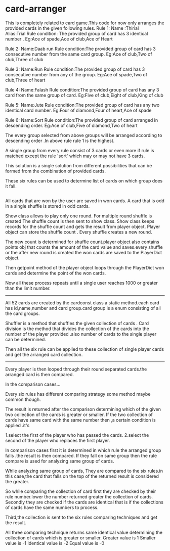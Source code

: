 # card-arranger
This is completely related to card game.This code for now only arranges the provided cards in the given following rules. 
Rule 1: 
Name :Thirial  
Alias:Trial 
Rule condition: The provided group of card has 3 identical number . 
Eg:Ace of spade,Ace of club,Ace of Heart 
 
Rule 2: 
Name:Daab run 
Rule condition:The provided group of card has 3 consecutive number from the same card group. 
Eg:Ace of club,Two of club,Three of club 
 
Rule 3: 
Name:Run 
Rule condition:The provided group of card has 3 consecutive number from any of the group. 
Eg:Ace of spade,Two of club,Three of heart 
 
Rule 4: 
Name:Falash 
Rule condition:The provided group of card has any 3 card from the same group of card. 
Eg:Five of club,Eight of club,King of club 
 
 
Rule 5: 
Name:Jute 
Rule condition:The provided group of card has any two identical card number. 
Eg:Four of diamond,Four of heart,Ace of spade 
 
Rule 6: 
Name:Sort 
Rule condition:The provided group of card arranged in descending order. 
Eg:Ace of club,Five of diamond,Two of heart 
 
 
The every group selected from above groups will be arranged according to  descending order .In above rule rule 1 is the highest. 
 
A single group from every rule consist of 3 cards or even more if rule is matched except the rule 'sort' which may or may not have 3 cards. 
 
 
This solution is a single solution from different possibilities that can be formed from the combination of provided cards. 
 
 
 
These six rules can be used to determine list of cards on which group does it fall. 

##
All cards that are won by the user are saved in won cards. 
A card that is odd in a single shuffle is stored in odd cards. 
 
Show class allows to play only one round. 
For multiple round shuffle is created 
The shuffle count is then sent to show class. 
Show class keeps records for the shuffle count and gets the result from player object. Player object can store the shuffle count . Every shuffle creates a new round. 
 
The new count is determined for shuffle count.player object also contains points obj that counts the amount of the card value and saves.every shuffle or the after  new round is created the won cards are saved to the PlayerDict object. 
 
Then getpoint method of the player object loops through the PlayerDict won cards and determine the point of the won cards. 
 
Now all these process repeats until a single user reaches 1000 or greater than the limit number. 
 
----------- 
 
All 52 cards are created by the cardconst class a static method.each card has id,name,number and card group.card group is a enum consisting of all the card groups. 
 
Shuffler is a method that shuffles the given collection of cards . 
Card division is the method that divides the collection of the cards into the number of the player provided .also number of cards to the single player can  be determined. 
 
Then all the six rule can be applied to these collection of single player cards and get the arranged card collection. 
 
---------- 
 
Every player is then looped through their round separated cards.the arranged card is then compared. 
 
In the comparison cases... 
 
Every six rules has different comparing strategy some method maybe common though. 
 
The result is returned after the comparison determining which of the given two collection of the cards is greater or smaller. 
If the two collection of cards have same card with the same number then ,a certain condition is applied .it's 
 
1.select the first of the player who has passed the cards. 
2.select the second of the player who replaces the first player. 
 
 
In comparison cases first it is determined in which rule the arranged group falls .the result is then compared. 
If they fall on same group then the rule compare is used for analyzing same group of cards. 
 
While analyzing same group of cards, 
They are compared to the six rules.in this case,the card that falls on the top of the returned result is considered the greater. 
 
So while comparing the collection of card first they are checked by their rule number.lower the number returned greater the collection of cards. 
Secondly they are checked if the cards are identical that is if the collections of cards have the same numbers to process. 
 
Third,the collection is sent to the six rules comparing techniques and get the result. 
 
All three comparing technique returns same identical value determining the collection of cards which is greater or smaller. 
Greater value is 1 
Smaller value is -1 
Identical value is -2 
Equal value is -0 

